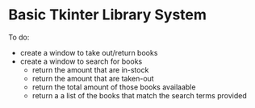 # Basic Tkinter Library System

To do:
- create a window to take out/return books
- create a window to search for books
    - return the amount that are in-stock
    - return the amount that are taken-out
    - return the total amount of those books availaable
    - return a a list of the books that match the search terms provided